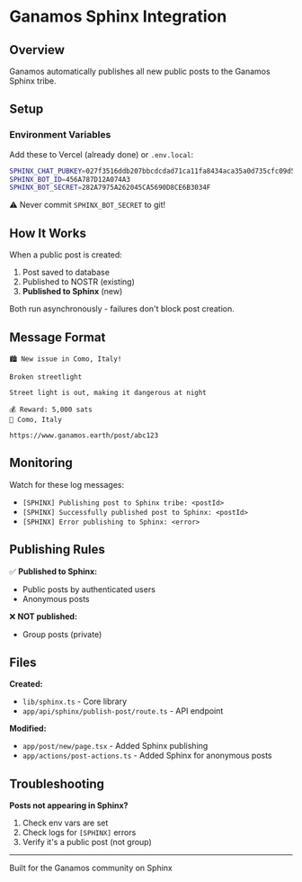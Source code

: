 # Ganamos Sphinx Integration

## Overview
Ganamos automatically publishes all new public posts to the Ganamos Sphinx tribe.

## Setup

### Environment Variables
Add these to Vercel (already done) or `.env.local`:

```bash
SPHINX_CHAT_PUBKEY=027f3516ddb207bbcdcdad71ca11fa8434aca35a0d735cfc09d536590e40963ec47d
SPHINX_BOT_ID=456A787D12A074A3
SPHINX_BOT_SECRET=282A7975A262045CA5690D8CE6B3034F
```

⚠️ Never commit `SPHINX_BOT_SECRET` to git!

## How It Works

When a public post is created:
1. Post saved to database
2. Published to NOSTR (existing)
3. **Published to Sphinx** (new)

Both run asynchronously - failures don't block post creation.

## Message Format

```
🏙️ New issue in Como, Italy!

Broken streetlight

Street light is out, making it dangerous at night

💰 Reward: 5,000 sats
📍 Como, Italy

https://www.ganamos.earth/post/abc123
```

## Monitoring

Watch for these log messages:
- `[SPHINX] Publishing post to Sphinx tribe: <postId>`
- `[SPHINX] Successfully published post to Sphinx: <postId>`
- `[SPHINX] Error publishing to Sphinx: <error>`

## Publishing Rules

✅ **Published to Sphinx:**
- Public posts by authenticated users
- Anonymous posts

❌ **NOT published:**
- Group posts (private)

## Files

**Created:**
- `lib/sphinx.ts` - Core library
- `app/api/sphinx/publish-post/route.ts` - API endpoint

**Modified:**
- `app/post/new/page.tsx` - Added Sphinx publishing
- `app/actions/post-actions.ts` - Added Sphinx for anonymous posts

## Troubleshooting

**Posts not appearing in Sphinx?**
1. Check env vars are set
2. Check logs for `[SPHINX]` errors
3. Verify it's a public post (not group)

---

Built for the Ganamos community on Sphinx

